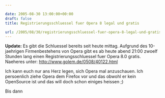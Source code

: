 ```yaml
---

date: 2005-08-30 13:00:00+00:00
draft: false
title: Registrierungsschluessel fuer Opera 8 legal und gratis

url: /2005/08/30/registrierungsschluessel-fuer-opera-8-legal-und-gratis/
---
```


**Update:** Es gibt die Schluessel bereits seit heute mittag.
Aufgrund des 10-jaehrigen Firmenbestehens von Opera gibt es ab heute abend 21:00 zwoelf Stunden lang einen Registrierungsschluessel fuer Opera 8.0 gratis. Naeheres unter: http://www.golem.de/0508/40122.html

Ich kann euch nur ans Herz legen, sich Opera mal anzuschauen. Ich persoenlich ziehe Opera dem Firefox vor und das obwohl er kein OpenSource ist und das will doch schon einiges heissen ;)

Bis dann
